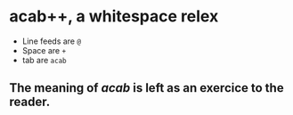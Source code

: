 # acab++, a whitespace relex
* Line feeds are `@`
* Space are `+`
* tab are `acab`

## The meaning of *acab* is left as an exercice to the reader.